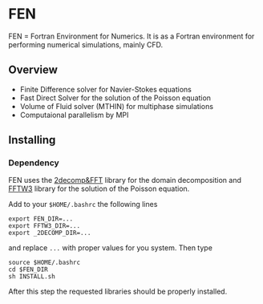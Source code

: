 # FEN

FEN = Fortran Environment for Numerics. It is as a Fortran environment for performing numerical simulations, mainly CFD.

## Overview

- Finite Difference solver for Navier-Stokes equations
- Fast Direct Solver for the solution of the Poisson equation
- Volume of Fluid solver (MTHIN) for multiphase simulations
- Computaional parallelism by MPI

## Installing

### Dependency

FEN uses the [2decomp&FFT](http://www.hector.ac.uk/cse/distributedcse/reports/incompact3d/UserGuide.html) library for the domain decomposition and [FFTW3](http://www.fftw.org/) library for the solution of the Poisson equation.

Add to your `$HOME/.bashrc` the following lines

``` (bash)
export FEN_DIR=...
export FFTW3_DIR=...
export _2DECOMP_DIR=...
```

and replace `...` with proper values for you system. Then type

``` (bash)
source $HOME/.bashrc
cd $FEN_DIR
sh INSTALL.sh
```

After this step the requested libraries should be properly installed.

